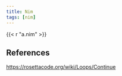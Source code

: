 ```yaml
---
title: Nim
tags: [nim]
---
```


{{< r "a.nim" >}}

## References

<https://rosettacode.org/wiki/Loops/Continue>
